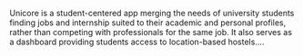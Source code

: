 Unicore is a student-centered app merging the needs of university students finding jobs and internship suited to their academic and personal profiles,
rather than competing with professionals for the same job. 
It also serves as a dashboard providing students access to location-based hostels....
